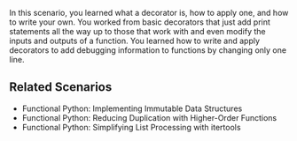 In this scenario, you learned what a decorator is, how to apply one, and how
to write your own. You worked from basic decorators that just add print
statements all the way up to those that work with and even modify the inputs
and outputs of a function. You learned how to write and apply decorators to
add debugging information to functions by changing only one line.

## Related Scenarios
* Functional Python: Implementing Immutable Data Structures
* Functional Python: Reducing Duplication with Higher-Order Functions
* Functional Python: Simplifying List Processing with itertools
